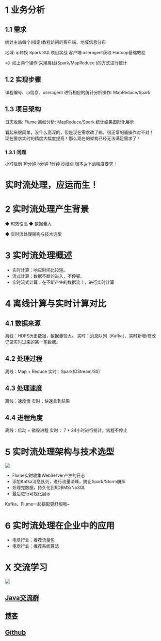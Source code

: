 # 1 业务分析
## 1.1 需求
统计主站每个(指定)教程访问的客户端、地域信息分布

地域: ip转换 Spark SQL项目实战
客户端:useragent获取 Hadoop基础教程

=》如上两个操作:采用离线(Spark/MapReduce )的方式进行统计
## 1.2 实现步骤
课程编号、ip信息、useragent
进行相应的统计分析操作: MapReduce/Spark

## 1.3 项目架构
日志收集: Flume
离线分析: MapReduce/Spark
统计结果图形化展示

看起来很简单，没什么高深的，但是现在需求改了嘛，很正常的骚操作对不对！
现在要求实时的精度大幅度提高！那么现在的架构已经无法满足需求了！
### 1.3.1 问题
小时级别
10分钟
5分钟
1分钟
秒级别
根本达不到精度要求！

# 实时流处理，应运而生！

# 2 实时流处理产生背景
◆ 时效性高
◆ 数据量大

◆ 实时流处理架构与技术选型
# 3 实时流处理概述
- 实时计算：响应时间比较短。
- 流式计算：数据不断的进入，不停顿。
- 实时流式计算：在不断产生的数据流上，进行实时计算

# 4 离线计算与实时计算对比
## 4.1 数据来源
离线：HDFS历史数据，数据量较大。
实时：消息队列（Kafka），实时新增/修改记录实时过来的某一笔数据。

## 4.2 处理过程
离线：Map + Reduce
实时：Spark(DStream/SS)

## 4.3 处理速度
离线：速度慢
实时：快速拿到结果


## 4.4 进程角度
离线：启动 + 销毁进程
实时： 7 * 24小时进行统计，线程不停止

# 5 实时流处理架构与技术选型
![](https://img-blog.csdnimg.cn/20190522010115726.png?x-oss-process=image/watermark,type_ZmFuZ3poZW5naGVpdGk,shadow_10,text_aHR0cHM6Ly9ibG9nLmNzZG4ubmV0L3FxXzMzNTg5NTEw,size_16,color_FFFFFF,t_70)

- Flume实时收集WebServer产生的日志
- 添加Kafka消息队列，进行流量消峰，防止Spark/Storm崩掉
- 处理完数据，持久化到RDBMS/NoSQL
- 最后进行可视化展示

Kafka、Flume一起搭配更舒服哦~

# 6 实时流处理在企业中的应用
- 电信行业：推荐流量包
- 电商行业：推荐系统算法
# X 交流学习
![](https://img-blog.csdnimg.cn/20190504005601174.jpg)

## [Java交流群](https://jq.qq.com/?_wv=1027&k=5UB4P1T)
## [博客](https://blog.csdn.net/qq_33589510)

## [Github](https://github.com/Wasabi1234)

